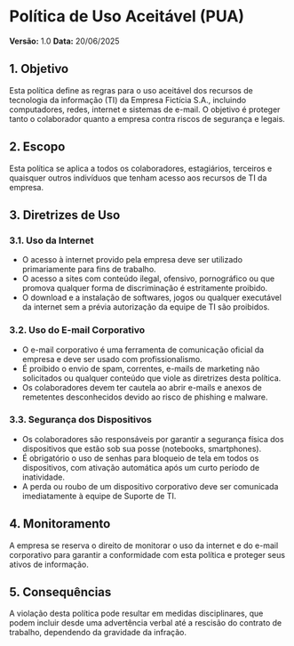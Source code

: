# Política de Uso Aceitável (PUA)

**Versão:** 1.0
**Data:** 20/06/2025

## 1. Objetivo
Esta política define as regras para o uso aceitável dos recursos de tecnologia da informação (TI) da Empresa Fictícia S.A., incluindo computadores, redes, internet e sistemas de e-mail. O objetivo é proteger tanto o colaborador quanto a empresa contra riscos de segurança e legais.

## 2. Escopo
Esta política se aplica a todos os colaboradores, estagiários, terceiros e quaisquer outros indivíduos que tenham acesso aos recursos de TI da empresa.

## 3. Diretrizes de Uso

### 3.1. Uso da Internet
- O acesso à internet provido pela empresa deve ser utilizado primariamente para fins de trabalho.
- O acesso a sites com conteúdo ilegal, ofensivo, pornográfico ou que promova qualquer forma de discriminação é estritamente proibido.
- O download e a instalação de softwares, jogos ou qualquer executável da internet sem a prévia autorização da equipe de TI são proibidos.

### 3.2. Uso do E-mail Corporativo
- O e-mail corporativo é uma ferramenta de comunicação oficial da empresa e deve ser usado com profissionalismo.
- É proibido o envio de spam, correntes, e-mails de marketing não solicitados ou qualquer conteúdo que viole as diretrizes desta política.
- Os colaboradores devem ter cautela ao abrir e-mails e anexos de remetentes desconhecidos devido ao risco de phishing e malware.

### 3.3. Segurança dos Dispositivos
- Os colaboradores são responsáveis por garantir a segurança física dos dispositivos que estão sob sua posse (notebooks, smartphones).
- É obrigatório o uso de senhas para bloqueio de tela em todos os dispositivos, com ativação automática após um curto período de inatividade.
- A perda ou roubo de um dispositivo corporativo deve ser comunicada imediatamente à equipe de Suporte de TI.

## 4. Monitoramento
A empresa se reserva o direito de monitorar o uso da internet e do e-mail corporativo para garantir a conformidade com esta política e proteger seus ativos de informação.

## 5. Consequências
A violação desta política pode resultar em medidas disciplinares, que podem incluir desde uma advertência verbal até a rescisão do contrato de trabalho, dependendo da gravidade da infração.
